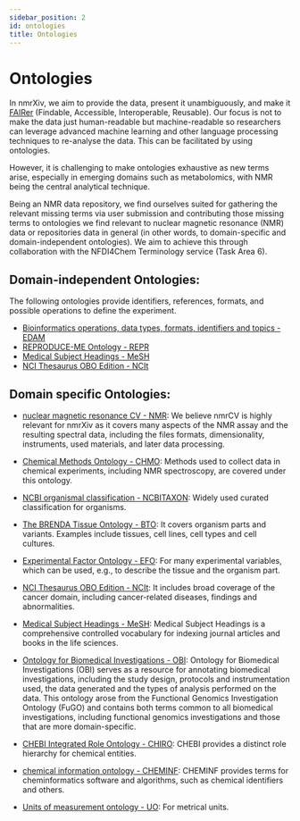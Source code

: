 ```yaml
---
sidebar_position: 2
id: ontologies
title: Ontologies
---
```


# Ontologies

In nmrXiv, we aim to provide the data, present it unambiguously, and make it [FAIRer](https://www.go-fair.org/fair-principles) (Findable, Accessible, Interoperable, Reusable). Our focus is not to make the data just human-readable but machine-readable so researchers can leverage advanced machine learning and other language processing techniques to re-analyse the data. This can be facilitated by using ontologies.

However, it is challenging to make ontologies exhaustive as new terms arise, especially in emerging domains such as metabolomics, with NMR being the central analytical technique.

Being an NMR data repository, we find ourselves suited for gathering the relevant missing terms via user submission and contributing those missing terms to ontologies we find relevant to nuclear magnetic resonance (NMR) data or repositories data in general (in other words, to domain-specific and domain-independent ontologies). We aim to achieve this through collaboration with the NFDI4Chem Terminology service (Task Area 6).

## Domain-independent Ontologies:
The following ontologies provide identifiers, references, formats, and possible operations to define the experiment.

* [Bioinformatics operations, data types, formats, identifiers and topics - EDAM](https://terminology.nfdi4chem.de/ts/ontologies/edam)
* [REPRODUCE-ME Ontology - REPR](https://www.ebi.ac.uk/ols/ontologies/reproduceme)
* [Medical Subject Headings - MeSH](https://meshb-prev.nlm.nih.gov/treeView)
* [NCI Thesaurus OBO Edition - NCIt](https://www.ebi.ac.uk/ols/ontologies/ncit)

## Domain specific Ontologies:

* [nuclear magnetic resonance CV - NMR](https://terminology.nfdi4chem.de/ts/ontologies/nmrcv):
We believe nmrCV is highly relevant for nmrXiv as it covers many aspects of the NMR assay and the resulting spectral data, including the files formats, dimensionality, instruments, used materials, and later data processing.

* [Chemical Methods Ontology - CHMO](https://terminology.nfdi4chem.de/ts/ontologies/chmo):
 Methods used to collect data in chemical experiments, including NMR spectroscopy, are covered under this ontology.
 
* [NCBI organismal classification - NCBITAXON](https://www.ebi.ac.uk/ols/ontologies/ncbitaxon): 
 Widely used curated classification for organisms.
 
* [The BRENDA Tissue Ontology - BTO](https://www.ebi.ac.uk/ols/ontologies/bto):
 It covers organism parts and variants. Examples include tissues, cell lines, cell types and cell cultures.

* [Experimental Factor Ontology - EFO](https://www.ebi.ac.uk/ols/ontologies/efo):
 For many experimental variables, which can be used, e.g., to describe the tissue and the organism part.
 
* [NCI Thesaurus OBO Edition - NCIt](https://www.ebi.ac.uk/ols/ontologies/ncit): 
It includes broad coverage of the cancer domain, including cancer-related diseases, findings and abnormalities. 

* [Medical Subject Headings - MeSH](https://meshb-prev.nlm.nih.gov/treeView):
 Medical Subject Headings is a comprehensive controlled vocabulary for indexing journal articles and books in the life sciences.

* [Ontology for Biomedical Investigations - OBI](https://terminology.nfdi4chem.de/ts/ontologies/obi):
Ontology for Biomedical Investigations (OBI) serves as a resource for annotating biomedical investigations, including the study design, protocols and instrumentation used, the data generated and the types of analysis performed on the data. This ontology arose from the Functional Genomics Investigation Ontology (FuGO) and contains both terms common to all biomedical investigations, including functional genomics investigations and those that are more domain-specific.

* [CHEBI Integrated Role Ontology - CHIRO](https://terminology.nfdi4chem.de/ts/ontologies/chiro):
CHEBI provides a distinct role hierarchy for chemical entities.
* [chemical information ontology - CHEMINF](https://terminology.nfdi4chem.de/ts/ontologies/cheminf):
CHEMINF provides terms for cheminformatics software and algorithms, such as chemical identifiers and others.

* [Units of measurement ontology - UO](https://terminology.nfdi4chem.de/ts/ontologies/uo):
For metrical units.
